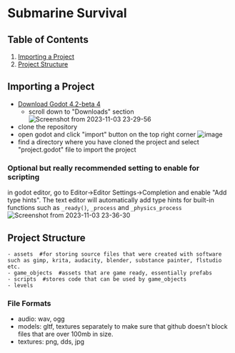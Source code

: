 # Submarine Survival

## Table of Contents
1. [Importing a Project](#importing-a-project)
2. [Project Structure](#project-structure)

## Importing a Project
- [Download Godot 4.2-beta 4](https://godotengine.org/article/dev-snapshot-godot-4-2-beta-4/)
  - scroll down to "Downloads" section
    ![Screenshot from 2023-11-03 23-29-56](https://github.com/warriormaster12/SubmarineSurvival/assets/33091666/091d3689-0e89-470d-b5fd-b9ac3525e7fa)
- clone the repository
- open godot and click "import" button on the top right corner
  ![image](https://github.com/warriormaster12/SubmarineSurvival/assets/33091666/ff04e478-1308-4fab-9a65-befd5549ccf1)
- find a directory where you have cloned the project and select "project.godot" file to import the project
### Optional but really recommended setting to enable for scripting
in godot editor, go to Editor->Editor Settings->Completion and enable "Add type hints". The text editor will automatically add type hints for built-in functions such as ```_ready()```, ```_process``` and ```_physics_process```
![Screenshot from 2023-11-03 23-36-30](https://github.com/warriormaster12/SubmarineSurvival/assets/33091666/ec7306f0-4ddc-4733-8f44-0ffc5e0bbc8b)


## Project Structure
```
- assets  #for storing source files that were created with software such as gimp, krita, audacity, blender, substance painter, flstudio etc.
- game_objects  #assets that are game ready, essentially prefabs
- scripts  #stores code that can be used by game_objects
- levels
```
### File Formats
- audio: wav, ogg
- models: gltf, textures separately to make sure that github doesn't block files that are over 100mb in size.
- textures: png, dds, jpg

  
